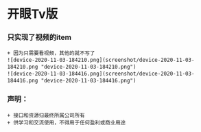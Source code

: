 # 开眼Tv版 #

### 只实现了视频的item ###
    + 因为只需要看视频，其他的就不写了
    ![device-2020-11-03-184210.png](screenshot/device-2020-11-03-184210.png "device-2020-11-03-184210.png")
    ![device-2020-11-03-184416.png](screenshot/device-2020-11-03-184416.png "device-2020-11-03-184416.png")
    
### 声明： ###
    + 接口和资源归最终所属公司所有
    + 供学习和交流使用，不得用于任何盈利或商业用途